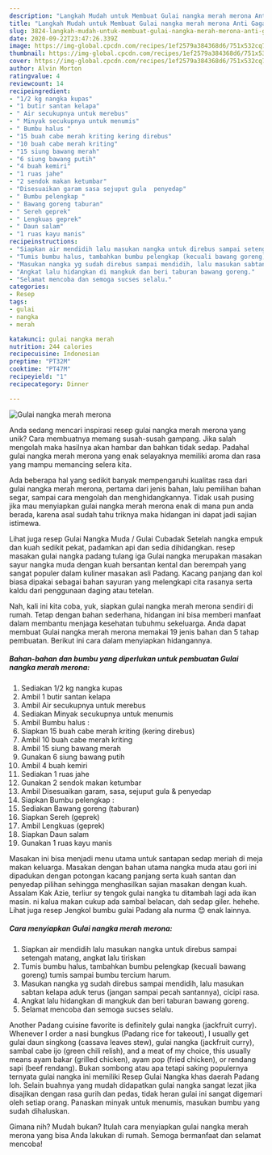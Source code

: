 ```yaml
---
description: "Langkah Mudah untuk Membuat Gulai nangka merah merona Anti Gagal"
title: "Langkah Mudah untuk Membuat Gulai nangka merah merona Anti Gagal"
slug: 3824-langkah-mudah-untuk-membuat-gulai-nangka-merah-merona-anti-gagal
date: 2020-09-22T23:47:26.339Z
image: https://img-global.cpcdn.com/recipes/1ef2579a384368d6/751x532cq70/gulai-nangka-merah-merona-foto-resep-utama.jpg
thumbnail: https://img-global.cpcdn.com/recipes/1ef2579a384368d6/751x532cq70/gulai-nangka-merah-merona-foto-resep-utama.jpg
cover: https://img-global.cpcdn.com/recipes/1ef2579a384368d6/751x532cq70/gulai-nangka-merah-merona-foto-resep-utama.jpg
author: Alvin Morton
ratingvalue: 4
reviewcount: 14
recipeingredient:
- "1/2 kg nangka kupas"
- "1 butir santan kelapa"
- " Air secukupnya untuk merebus"
- " Minyak secukupnya untuk menumis"
- " Bumbu halus "
- "15 buah cabe merah kriting kering direbus"
- "10 buah cabe merah kriting"
- "15 siung bawang merah"
- "6 siung bawang putih"
- "4 buah kemiri"
- "1 ruas jahe"
- "2 sendok makan ketumbar"
- "Disesuaikan garam sasa sejuput gula  penyedap"
- " Bumbu pelengkap "
- " Bawang goreng taburan"
- " Sereh geprek"
- " Lengkuas geprek"
- " Daun salam"
- "1 ruas kayu manis"
recipeinstructions:
- "Siapkan air mendidih lalu masukan nangka untuk direbus sampai setengah matang, angkat lalu tiriskan"
- "Tumis bumbu halus, tambahkan bumbu pelengkap (kecuali bawang goreng) tumis sampai bumbu tercium harum."
- "Masukan nangka yg sudah direbus sampai mendidih, lalu masukan sabtan kelapa aduk terus (jangan sampai pecah santannya), cicipi rasa."
- "Angkat lalu hidangkan di mangkuk dan beri taburan bawang goreng."
- "Selamat mencoba dan semoga sucses selalu."
categories:
- Resep
tags:
- gulai
- nangka
- merah

katakunci: gulai nangka merah 
nutrition: 244 calories
recipecuisine: Indonesian
preptime: "PT32M"
cooktime: "PT47M"
recipeyield: "1"
recipecategory: Dinner

---
```



![Gulai nangka merah merona](https://img-global.cpcdn.com/recipes/1ef2579a384368d6/751x532cq70/gulai-nangka-merah-merona-foto-resep-utama.jpg)

Anda sedang mencari inspirasi resep gulai nangka merah merona yang unik? Cara membuatnya memang susah-susah gampang. Jika salah mengolah maka hasilnya akan hambar dan bahkan tidak sedap. Padahal gulai nangka merah merona yang enak selayaknya memiliki aroma dan rasa yang mampu memancing selera kita.

Ada beberapa hal yang sedikit banyak mempengaruhi kualitas rasa dari gulai nangka merah merona, pertama dari jenis bahan, lalu pemilihan bahan segar, sampai cara mengolah dan menghidangkannya. Tidak usah pusing jika mau menyiapkan gulai nangka merah merona enak di mana pun anda berada, karena asal sudah tahu triknya maka hidangan ini dapat jadi sajian istimewa.

Lihat juga resep Gulai Nangka Muda / Gulai Cubadak Setelah nangka empuk dan kuah sedikit pekat, padamkan api dan sedia dihidangkan. resep masakan gulai nangka padang tulang iga Gulai nangka merupakan masakan sayur nangka muda dengan kuah bersantan kental dan berempah yang sangat populer dalam kuliner masakan asli Padang. Kacang panjang dan kol biasa dipakai sebagai bahan sayuran yang melengkapi cita rasanya serta kaldu dari penggunaan daging atau tetelan.


Nah, kali ini kita coba, yuk, siapkan gulai nangka merah merona sendiri di rumah. Tetap dengan bahan sederhana, hidangan ini bisa memberi manfaat dalam membantu menjaga kesehatan tubuhmu sekeluarga. Anda dapat membuat Gulai nangka merah merona memakai 19 jenis bahan dan 5 tahap pembuatan. Berikut ini cara dalam menyiapkan hidangannya.

<!--inarticleads1-->

##### Bahan-bahan dan bumbu yang diperlukan untuk pembuatan Gulai nangka merah merona:

1. Sediakan 1/2 kg nangka kupas
1. Ambil 1 butir santan kelapa
1. Ambil  Air secukupnya untuk merebus
1. Sediakan  Minyak secukupnya untuk menumis
1. Ambil  Bumbu halus :
1. Siapkan 15 buah cabe merah kriting (kering direbus)
1. Ambil 10 buah cabe merah kriting
1. Ambil 15 siung bawang merah
1. Gunakan 6 siung bawang putih
1. Ambil 4 buah kemiri
1. Sediakan 1 ruas jahe
1. Gunakan 2 sendok makan ketumbar
1. Ambil Disesuaikan garam, sasa, sejuput gula &amp; penyedap
1. Siapkan  Bumbu pelengkap :
1. Sediakan  Bawang goreng (taburan)
1. Siapkan  Sereh (geprek)
1. Ambil  Lengkuas (geprek)
1. Siapkan  Daun salam
1. Gunakan 1 ruas kayu manis


Masakan ini bisa menjadi menu utama untuk santapan sedap meriah di meja makan keluarga. Masakan dengan bahan utama nangka muda atau gori ini dipadukan dengan potongan kacang panjang serta kuah santan dan penyedap pilihan sehingga menghasilkan sajian masakan dengan kuah. Assalam Kak Azie, terliur sy tengok gulai nangka tu ditambah lagi ada ikan masin. ni kalua makan cukup ada sambal belacan, dah sedap giler. hehehe. Lihat juga resep Jengkol bumbu gulai Padang ala nurma 😊 enak lainnya. 

<!--inarticleads2-->

##### Cara menyiapkan Gulai nangka merah merona:

1. Siapkan air mendidih lalu masukan nangka untuk direbus sampai setengah matang, angkat lalu tiriskan
1. Tumis bumbu halus, tambahkan bumbu pelengkap (kecuali bawang goreng) tumis sampai bumbu tercium harum.
1. Masukan nangka yg sudah direbus sampai mendidih, lalu masukan sabtan kelapa aduk terus (jangan sampai pecah santannya), cicipi rasa.
1. Angkat lalu hidangkan di mangkuk dan beri taburan bawang goreng.
1. Selamat mencoba dan semoga sucses selalu.


Another Padang cuisine favorite is definitely gulai nangka (jackfruit curry). Whenever I order a nasi bungkus (Padang rice for takeout), I usually get gulai daun singkong (cassava leaves stew), gulai nangka (jackfruit curry), sambal cabe ijo (green chili relish), and a meat of my choice, this usually means ayam bakar (grilled chicken), ayam pop (fried chicken), or rendang sapi (beef rendang). Bukan sombong atau apa tetapi saking populernya ternyata gulai nangka ini memiliki Resep Gulai Nangka khas daerah Padang loh. Selain buahnya yang mudah didapatkan gulai nangka sangat lezat jika disajikan dengan rasa gurih dan pedas, tidak heran gulai ini sangat digemari oleh setiap orang. Panaskan minyak untuk menumis, masukan bumbu yang sudah dihaluskan. 

Gimana nih? Mudah bukan? Itulah cara menyiapkan gulai nangka merah merona yang bisa Anda lakukan di rumah. Semoga bermanfaat dan selamat mencoba!
